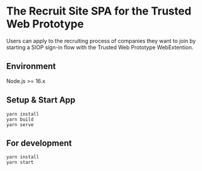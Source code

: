 # The Recruit Site SPA for the Trusted Web Prototype

Users can apply to the recruiting process of companies they want to join by starting a SIOP sign-in flow with the Trusted Web Prototype WebExtention.

## Environment

Node.js >= 16.x

## Setup & Start App

```
yarn install
yarn build
yarn serve
```

## For development

```
yarn install
yarn start
```
